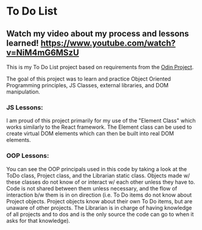 # To Do List

## Watch my video about my process and lessons learned! https://www.youtube.com/watch?v=NiM4mG6MSzU
This is my To Do List project based on requirements from the [Odin Project](https://www.theodinproject.com/lessons/node-path-javascript-todo-list).

The goal of this project was to learn and practice Object Oriented Programming principles, JS Classes, external libraries, and DOM manipulation.

### JS Lessons: 
I am proud of this project primarily for my use of the "Element Class" which works similarly to the React framework. The Element class can be used to create virtual DOM elements which can then be built into real DOM elements.

### OOP Lessons:
You can see the OOP principals used in this code by taking a look at the ToDo class, Project class, and the Librarian static class. Objects made w/ these classes do not know of or interact w/ each other unless they have to. Code is not shared between them unless necessary, and the flow of interaction b/w them is in on direction (i.e. To Do items do not know about Project objects. Project objects know about their own To Do items, but are unaware of other projects. The Librarian is in charge of having knowledge of all projects and to dos and is the only source the code can go to when it asks for that knowledge).

